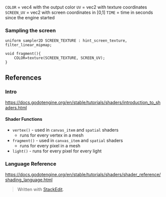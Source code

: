 
`COLOR` = vec4 with the output color
`UV` = vec2 with texture coordinates
`SCREEN_UV` = vec2 with screen coordinates in [0,1]
`TIME` = time in seconds since the engine started
### Sampling the screen
```hlsl
uniform sampler2D SCREEN_TEXTURE : hint_screen_texture, filter_linear_mipmap;

void fragment(){
	COLOR=texture(SCREEN_TEXTURE, SCREEN_UV);
}
```

## References
### Intro
https://docs.godotengine.org/en/stable/tutorials/shaders/introduction_to_shaders.html
#### Shader Functions
* `vertex()` - used in `canvas_item` and `spatial` shaders
	* runs for every vertex in a mesh
* `fragment()` - used in `canvas_item` and `spatial` shaders
	* runs for every pixel in a mesh
* `light()` - runs for every pixel for every light
### Language Reference
https://docs.godotengine.org/en/stable/tutorials/shaders/shader_reference/shading_language.html






> Written with [StackEdit](https://stackedit.io/).
<!--stackedit_data:
eyJoaXN0b3J5IjpbMzA5MjYxNjM1LC0xMzEyNjgwMDYsLTE0OT
U4NjE5NzldfQ==
-->